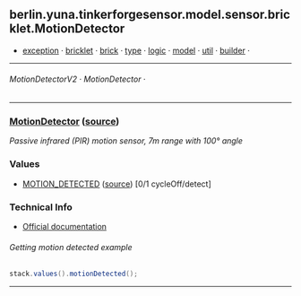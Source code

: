 
## berlin.yuna.tinkerforgesensor.model.sensor.bricklet.MotionDetector
* [exception](readmeDoc/berlin/yuna/tinkerforgesensor/model/exception/README.md) · [bricklet](readmeDoc/berlin/yuna/tinkerforgesensor/model/sensor/bricklet/README.md) · [brick](readmeDoc/berlin/yuna/tinkerforgesensor/model/sensor/brick/README.md) · [type](readmeDoc/berlin/yuna/tinkerforgesensor/model/type/README.md) · [logic](readmeDoc/berlin/yuna/tinkerforgesensor/logic/README.md) · [model](readmeDoc/berlin/yuna/tinkerforgesensor/model/README.md) · [util](readmeDoc/berlin/yuna/tinkerforgesensor/util/README.md) · [builder](readmeDoc/berlin/yuna/tinkerforgesensor/model/builder/README.md) · 

---
###### MotionDetectorV2 · MotionDetector · 

---

### [MotionDetector](readmeDoc/berlin/yuna/tinkerforgesensor/model/sensor/bricklet/MotionDetector.md) ([source](src/main/java/berlin/yuna/tinkerforgesensor/model/sensor/bricklet/MotionDetector.java))

*Passive infrared (PIR) motion sensor, 7m range with 100° angle*

### Values

* [MOTION_DETECTED](readmeDoc/berlin/yuna/tinkerforgesensor/model/type/ValueType.md) ([source](src/main/java/berlin/yuna/tinkerforgesensor/model/type/ValueType.java)) [0/1 cycleOff/detect]
### Technical Info

* [Official documentation](https://www.tinkerforge.com/de/doc/Hardware/Bricklets/Motion_Detector.html)
###### Getting motion detected example
```java
stack.values().motionDetected();
```

--- 
